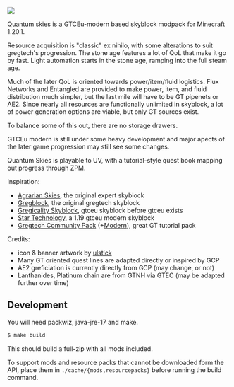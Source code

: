 ![](art/quantum-skies-banner-big.png)

Quantum skies is a GTCEu-modern based skyblock modpack for Minecraft 1.20.1.

Resource acquisition is "classic" ex nihilo, with some alterations to suit gregtech's progression. The stone age features a lot of QoL that make it go by fast. Light automation starts in the stone age, ramping into the full steam age.

Much of the later QoL is oriented towards power/item/fluid logistics. Flux Networks and Entangled are provided to make power, item, and fluid distribution much simpler, but the last mile will have to be GT pipenets or AE2. Since nearly all resources are functionally unlimited in skyblock, a lot of power generation options are viable, but only GT sources exist.

To balance some of this out, there are no storage drawers.

GTCEu modern is still under some heavy development and major apects of the later game progression may still see some changes.

Quantum Skies is playable to UV, with a tutorial-style quest book mapping out progress through ZPM.

Inspiration:

* [Agrarian Skies](https://www.curseforge.com/minecraft/modpacks/agrarian-skies), the original expert skyblock
* [Gregblock](https://www.curseforge.com/minecraft/modpacks/gregblock), the original gregtech skyblock
* [Gregicality Skyblock](https://www.curseforge.com/minecraft/modpacks/gregicality-skyblock-edition), gtceu skyblock before gtceu exists
* [Star Technology](https://www.curseforge.com/minecraft/modpacks/star-technology), a 1.19 gtceu modern skyblock
* [Gregtech Community Pack](https://www.curseforge.com/minecraft/modpacks/gregtech-community-pack)
  (+[Modern](https://www.curseforge.com/minecraft/modpacks/gregtech-community-pack-modern)), great GT tutorial pack

Credits:

* icon & banner artwork by [ulstick](https://www.behance.net/ulstick)
* Many GT oriented quest lines are adapted directly or inspired by GCP
* AE2 greficiation is currently directly from GCP (may change, or not)
* Lanthanides, Platinum chain are from GTNH via GTEC (may be adapted further over time)

## Development

You will need packwiz, java-jre-17 and make.

```sh
$ make build
```

This should build a full-zip with all mods included.

To support mods and resource packs that cannot be downloaded form the API, place them in `./cache/{mods,resourcepacks}` before running the build command.
